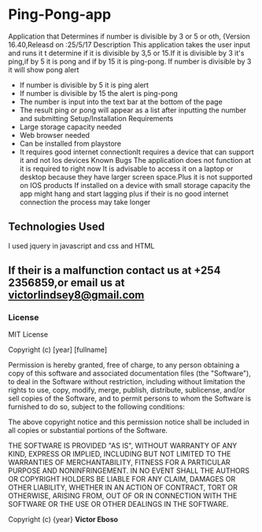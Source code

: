 # Ping-Pong-app
Application that Determines if number is divisible by 3 or 5 or oth, (Version 16.40,Releasd on :25/5/17
 Description
  This application takes the user input and runs it t determine if it is divisible by 3,5 or 15.If it is divisible by 3 it's ping,if by 5 it is pong and if by 15 it is ping-pong. 
  If number is divisible by 3 it will show pong alert
* If number is divisible by 5 it is ping alert
* If number is divisible by 15 the alert is ping-pong
* The number is input into the text bar at the bottom of the page
* The result ping or pong will appear as a list after inputting the number and submitting
  Setup/Installation Requirements
* Large storage capacity needed
* Web browser needed
* Can be installed from playstore
* It requires good internet connectionIt requires a device that can support it and not Ios devices
Known Bugs
The application does not function at it is required to right now
It is advisable to access it on a laptop or desktop because they have larger screen space.Plus it is not supported on IOS products
If installed on a device with small storage capacity the app might hang and start lagging plus if their is no good internet connection the process may take longer
## Technologies Used
I used jquery in javascript and css and HTML
## If their is a malfunction contact us at +254 2356859,or email us at victorlindsey8@gmail.com

### License
MIT License

Copyright (c) [year] [fullname]

Permission is hereby granted, free of charge, to any person obtaining a copy
of this software and associated documentation files (the "Software"), to deal
in the Software without restriction, including without limitation the rights
to use, copy, modify, merge, publish, distribute, sublicense, and/or sell
copies of the Software, and to permit persons to whom the Software is
furnished to do so, subject to the following conditions:

The above copyright notice and this permission notice shall be included in all
copies or substantial portions of the Software.

THE SOFTWARE IS PROVIDED "AS IS", WITHOUT WARRANTY OF ANY KIND, EXPRESS OR
IMPLIED, INCLUDING BUT NOT LIMITED TO THE WARRANTIES OF MERCHANTABILITY,
FITNESS FOR A PARTICULAR PURPOSE AND NONINFRINGEMENT. IN NO EVENT SHALL THE
AUTHORS OR COPYRIGHT HOLDERS BE LIABLE FOR ANY CLAIM, DAMAGES OR OTHER
LIABILITY, WHETHER IN AN ACTION OF CONTRACT, TORT OR OTHERWISE, ARISING FROM,
OUT OF OR IN CONNECTION WITH THE SOFTWARE OR THE USE OR OTHER DEALINGS IN THE
SOFTWARE.

Copyright (c) {year} **Victor Eboso**
  
